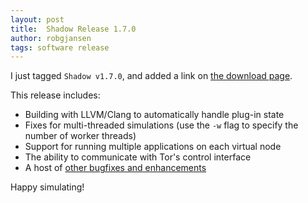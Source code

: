 ```yaml
---
layout: post
title:  Shadow Release 1.7.0
author: robgjansen
tags: software release
---
```


I just tagged `Shadow v1.7.0`, and added a link on [the download page][dlpage].

This release includes:
 + Building with LLVM/Clang to automatically handle plug-in state
 + Fixes for multi-threaded simulations (use the `-w` flag to specify the number of worker threads)
 + Support for running multiple applications on each virtual node
 + The ability to communicate with Tor's control interface
 + A host of [other bugfixes and enhancements][m8issues]

Happy simulating!

[dlpage]: /download/
[m8issues]: https://github.com/shadow/shadow/issues?milestone=8&amp;page=1&amp;state=closed
